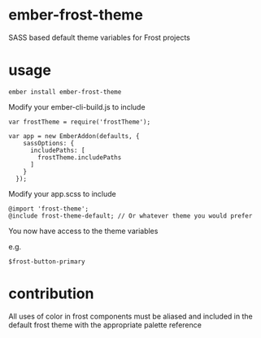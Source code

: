[ci-img]: https://img.shields.io/travis/ciena-frost/ember-frost-theme.svg "Travis CI Build Status"
[ci-url]: https://travis-ci.org/ciena-frost/ember-frost-theme
[cov-img]: https://img.shields.io/coveralls/ciena-frost/ember-frost-theme.svg "Coveralls Code Coverage"
[cov-url]: https://coveralls.io/github/ciena-frost/ember-frost-theme
[npm-img]: https://img.shields.io/npm/v/ember-frost-theme.svg "NPM Version"
[npm-url]: https://www.npmjs.com/package/ember-frost-theme

# ember-frost-theme
SASS based default theme variables for Frost projects

# usage

`ember install ember-frost-theme`

Modify your ember-cli-build.js to include 

```
var frostTheme = require('frostTheme');

var app = new EmberAddon(defaults, {
    sassOptions: {
      includePaths: [
        frostTheme.includePaths
      ]
    }
  });
```

Modify your app.scss to include

```
@import 'frost-theme';
@include frost-theme-default; // Or whatever theme you would prefer
```

You now have access to the theme variables

e.g.

`$frost-button-primary`

# contribution

All uses of color in frost components must be aliased and included in the default frost theme with the appropriate palette reference